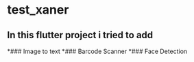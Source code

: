 # test_xaner

## In this flutter project i tried to add 
*###  Image to text
*###  Barcode Scanner
*###  Face Detection
